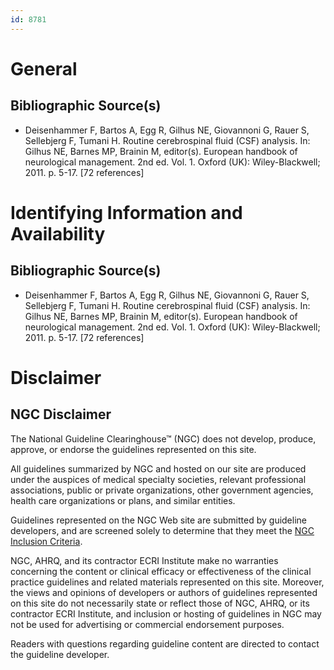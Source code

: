 ```yaml
---
id: 8781
---
```


# General

## Bibliographic Source(s)

- Deisenhammer F, Bartos A, Egg R, Gilhus NE, Giovannoni G, Rauer S, Sellebjerg F, Tumani H. Routine cerebrospinal fluid (CSF) analysis. In: Gilhus NE, Barnes MP, Brainin M, editor(s). European handbook of neurological management. 2nd ed. Vol. 1. Oxford (UK): Wiley-Blackwell; 2011. p. 5-17. [72 references]

# Identifying Information and Availability

## Bibliographic Source(s)

- Deisenhammer F, Bartos A, Egg R, Gilhus NE, Giovannoni G, Rauer S, Sellebjerg F, Tumani H. Routine cerebrospinal fluid (CSF) analysis. In: Gilhus NE, Barnes MP, Brainin M, editor(s). European handbook of neurological management. 2nd ed. Vol. 1. Oxford (UK): Wiley-Blackwell; 2011. p. 5-17. [72 references]

# Disclaimer

## NGC Disclaimer

The National Guideline Clearinghouse™ (NGC) does not develop, produce, approve, or endorse the guidelines represented on this site.

All guidelines summarized by NGC and hosted on our site are produced under the auspices of medical specialty societies, relevant professional associations, public or private organizations, other government agencies, health care organizations or plans, and similar entities.

Guidelines represented on the NGC Web site are submitted by guideline developers, and are screened solely to determine that they meet the [NGC Inclusion Criteria](/help-and-about/summaries/inclusion-criteria).

NGC, AHRQ, and its contractor ECRI Institute make no warranties concerning the content or clinical efficacy or effectiveness of the clinical practice guidelines and related materials represented on this site. Moreover, the views and opinions of developers or authors of guidelines represented on this site do not necessarily state or reflect those of NGC, AHRQ, or its contractor ECRI Institute, and inclusion or hosting of guidelines in NGC may not be used for advertising or commercial endorsement purposes.

Readers with questions regarding guideline content are directed to contact the guideline developer.

